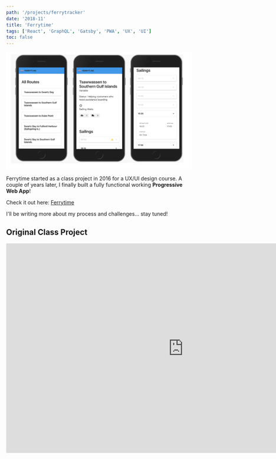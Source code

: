 ```yaml
---
path: '/projects/ferrytracker'
date: '2018-11'
title: 'Ferrytime'
tags: ['React', 'GraphQL', 'Gatsby', 'PWA', 'UX', 'UI']
toc: false
---
```


![Ferrytime](../img/ferrytime/three.png 'The Ferrytime PWA')

Ferrytime started as a class project in 2016 for a UX/UI design course. A couple of years later, I finally built a fully functional working **Progressive Web App**!

Check it out here: [Ferrytime](https://ferryti.me)

I'll be writing more about my process and challenges... stay tuned!

## Original Class Project

<iframe src="https://docs.google.com/presentation/d/e/2PACX-1vR1KF4s5sobNFDifStghk9gKjcJZvplQDBgLpWKHbPcxhRpqqS3O8Pig41UW5bN5Z4_O2QctKjWW7js/embed?start=false&loop=false&delayms=3000" frameborder="0" width="960" height="569" allowfullscreen="true" mozallowfullscreen="true" webkitallowfullscreen="true"></iframe>
